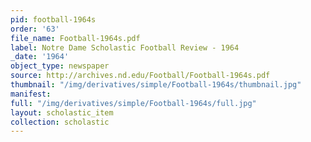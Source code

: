 ```yaml
---
pid: football-1964s
order: '63'
file_name: Football-1964s.pdf
label: Notre Dame Scholastic Football Review - 1964
_date: '1964'
object_type: newspaper
source: http://archives.nd.edu/Football/Football-1964s.pdf
thumbnail: "/img/derivatives/simple/Football-1964s/thumbnail.jpg"
manifest:
full: "/img/derivatives/simple/Football-1964s/full.jpg"
layout: scholastic_item
collection: scholastic
---
```

